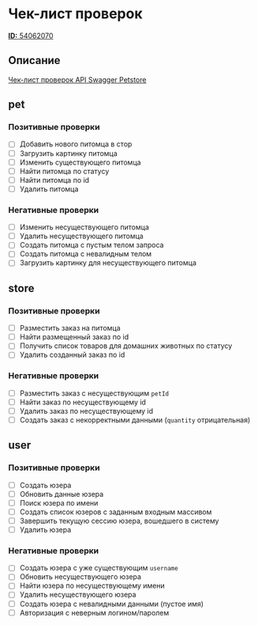 # Чек-лист проверок  
[**ID:** 54062070](https://polynoteqa.kaiten.ru/p/c/4914399f-586b-4369-a150-6db07335c9b1)

## Описание  
[Чек-лист проверок API Swagger Petstore](https://petstore.swagger.io/)

## pet

### Позитивные проверки
- [ ] Добавить нового питомца в стор  
- [ ] Загрузить картинку питомца  
- [ ] Изменить существующего питомца  
- [ ] Найти питомца по статусу  
- [ ] Найти питомца по id  
- [ ] Удалить питомца  

### Негативные проверки
- [ ] Изменить несуществующего питомца  
- [ ] Удалить несуществующего питомца  
- [ ] Создать питомца с пустым телом запроса  
- [ ] Создать питомца с невалидным телом  
- [ ] Загрузить картинку для несуществующего питомца  

## store

### Позитивные проверки
- [ ] Разместить заказ на питомца  
- [ ] Найти размещенный заказ по id  
- [ ] Получить список товаров для домашних животных по статусу  
- [ ] Удалить созданный заказ по id  

### Негативные проверки
- [ ] Разместить заказ с несуществующим `petId`  
- [ ] Найти заказ по несуществующему id  
- [ ] Удалить заказ по несуществующему id  
- [ ] Создать заказ с некорректными данными (`quantity` отрицательная)  

## user

### Позитивные проверки
- [ ] Создать юзера  
- [ ] Обновить данные юзера  
- [ ] Поиск юзера по имени  
- [ ] Создать список юзеров с заданным входным массивом  
- [ ] Завершить текущую сессию юзера, вошедшего в систему  
- [ ] Удалить юзера  

### Негативные проверки
- [ ] Создать юзера с уже существующим `username`  
- [ ] Обновить несуществующего юзера  
- [ ] Найти юзера по несуществующему имени  
- [ ] Удалить несуществующего юзера  
- [ ] Создать юзера с невалидными данными (пустое имя)  
- [ ] Авторизация с неверным логином/паролем  
